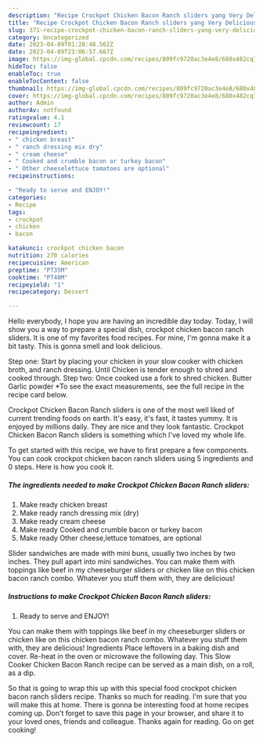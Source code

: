 ```yaml
---
description: "Recipe Crockpot Chicken Bacon Ranch sliders yang Very Delicious"
title: "Recipe Crockpot Chicken Bacon Ranch sliders yang Very Delicious"
slug: 371-recipe-crockpot-chicken-bacon-ranch-sliders-yang-very-delicious
category: Uncategorized
date: 2023-04-09T01:28:48.562Z
date: 2023-04-09T23:06:57.667Z
image: https://img-global.cpcdn.com/recipes/809fc9720ac3e4e8/680x482cq70/crockpot-chicken-bacon-ranch-sliders-recipe-main-photo.jpg
hideToc: false
enableToc: true
enableTocContent: false
thumbnail: https://img-global.cpcdn.com/recipes/809fc9720ac3e4e8/680x482cq70/crockpot-chicken-bacon-ranch-sliders-recipe-main-photo.jpg
cover: https://img-global.cpcdn.com/recipes/809fc9720ac3e4e8/680x482cq70/crockpot-chicken-bacon-ranch-sliders-recipe-main-photo.jpg
author: Admin
authorAv: notfound
ratingvalue: 4.1
reviewcount: 17
recipeingredient:
- " chicken breast"
- " ranch dressing mix dry"
- " cream cheese"
- " Cooked and crumble bacon or turkey bacon"
- " Other cheeselettuce tomatoes are optional"
recipeinstructions:

- "Ready to serve and ENJOY!"
categories:
- Recipe
tags:
- crockpot
- chicken
- bacon

katakunci: crockpot chicken bacon 
nutrition: 270 calories
recipecuisine: American
preptime: "PT35M"
cooktime: "PT40M"
recipeyield: "1"
recipecategory: Dessert

---
```



Hello everybody, I hope you are having an incredible day today. Today, I will show you a way to prepare a special dish, crockpot chicken bacon ranch sliders. It is one of my favorites food recipes. For mine, I'm gonna make it a bit tasty. This is gonna smell and look delicious.

Step one: Start by placing your chicken in your slow cooker with chicken broth, and ranch dressing. Until Chicken is tender enough to shred and cooked through. Step two: Once cooked use a fork to shred chicken. Butter Garlic powder *To see the exact measurements, see the full recipe in the recipe card below.

Crockpot Chicken Bacon Ranch sliders is one of the most well liked of current trending foods on earth. It's easy, it's fast, it tastes yummy. It is enjoyed by millions daily. They are nice and they look fantastic. Crockpot Chicken Bacon Ranch sliders is something which I've loved my whole life.


To get started with this recipe, we have to first prepare a few components. You can cook crockpot chicken bacon ranch sliders using 5 ingredients and 0 steps. Here is how you cook it.

<!--inarticleads1-->

##### The ingredients needed to make Crockpot Chicken Bacon Ranch sliders:

1. Make ready  chicken breast
1. Make ready  ranch dressing mix (dry)
1. Make ready  cream cheese
1. Make ready  Cooked and crumble bacon or turkey bacon
1. Make ready  Other cheese,lettuce tomatoes, are optional


Slider sandwiches are made with mini buns, usually two inches by two inches. They pull apart into mini sandwiches. You can make them with toppings like beef in my cheeseburger sliders or chicken like on this chicken bacon ranch combo. Whatever you stuff them with, they are delicious! 

<!--inarticleads2-->

##### Instructions to make Crockpot Chicken Bacon Ranch sliders:


1. Ready to serve and ENJOY!

You can make them with toppings like beef in my cheeseburger sliders or chicken like on this chicken bacon ranch combo. Whatever you stuff them with, they are delicious! Ingredients Place leftovers in a baking dish and cover. Re-heat in the oven or microwave the following day. This Slow Cooker Chicken Bacon Ranch recipe can be served as a main dish, on a roll, as a dip. 

So that is going to wrap this up with this special food crockpot chicken bacon ranch sliders recipe. Thanks so much for reading. I'm sure that you will make this at home. There is gonna be interesting food at home recipes coming up. Don't forget to save this page in your browser, and share it to your loved ones, friends and colleague. Thanks again for reading. Go on get cooking!

